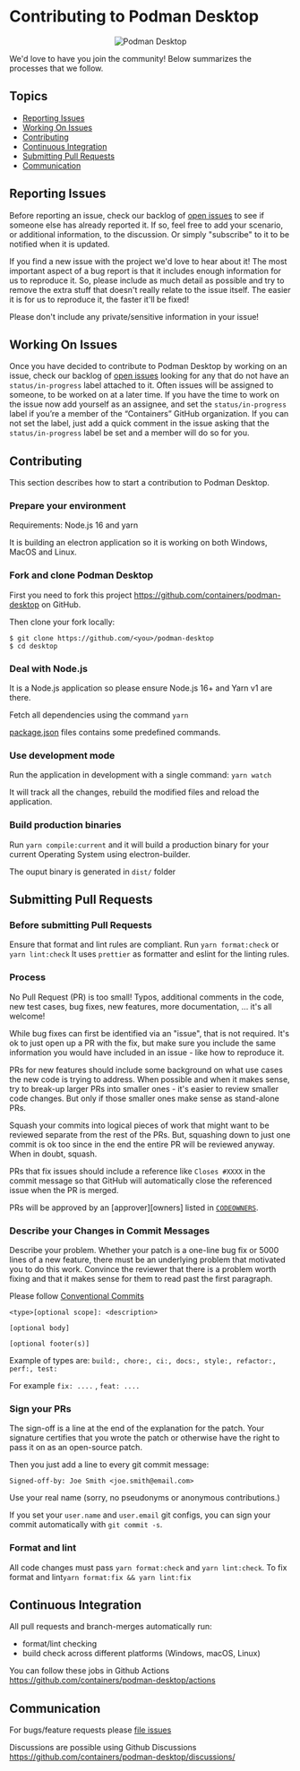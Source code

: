 # Contributing to Podman Desktop

<p align="center">
  <img alt="Podman Desktop" src="https://raw.githubusercontent.com/containers/podman-desktop/media/screenshot.png">
</p>

We'd love to have you join the community! Below summarizes the processes
that we follow.

## Topics

* [Reporting Issues](#reporting-issues)
* [Working On Issues](#working-on-issues)
* [Contributing](#contributing)
* [Continuous Integration](#continuous-integration)
* [Submitting Pull Requests](#submitting-pull-requests)
* [Communication](#communication)

## Reporting Issues

Before reporting an issue, check our backlog of
[open issues](https://github.com/containers/podman-desktop/issues)
to see if someone else has already reported it. If so, feel free to add
your scenario, or additional information, to the discussion. Or simply
"subscribe" to it to be notified when it is updated.

If you find a new issue with the project we'd love to hear about it! The most
important aspect of a bug report is that it includes enough information for
us to reproduce it. So, please include as much detail as possible and try
to remove the extra stuff that doesn't really relate to the issue itself.
The easier it is for us to reproduce it, the faster it'll be fixed!

Please don't include any private/sensitive information in your issue!

## Working On Issues

Once you have decided to contribute to Podman Desktop by working on an issue, check our
backlog of [open issues](https://github.com/containers/podman-desktop/issues) looking
for any that do not have an `status/in-progress` label attached to it.  Often issues
will be assigned to someone, to be worked on at a later time.  If you have the
time to work on the issue now add yourself as an assignee, and set the
`status/in-progress` label if you’re a member of the “Containers” GitHub organization.
If you can not set the label, just  add a quick comment in the issue asking that
the `status/in-progress` label be set and a member will do so for you.

## Contributing

This section describes how to start a contribution to Podman Desktop.

### Prepare your environment

Requirements: Node.js 16 and yarn

It is building an electron application so it is working on both Windows, MacOS and Linux.

### Fork and clone Podman Desktop

First you need to fork this project https://github.com/containers/podman-desktop on GitHub.

Then clone your fork locally:
```shell
$ git clone https://github.com/<you>/podman-desktop
$ cd desktop
```

### Deal with Node.js

It is a Node.js application so please ensure Node.js 16+ and Yarn v1 are there.

Fetch all dependencies using the command `yarn`

[package.json](package.json) files contains some predefined commands.

### Use development mode

Run the application in development with a single command: `yarn watch`

It will track all the changes, rebuild the modified files and reload the application.

### Build production binaries

Run `yarn compile:current` and it will build a production binary for your current Operating System using electron-builder.

The ouput binary is generated in `dist/` folder

## Submitting Pull Requests

### Before submitting Pull Requests

Ensure that format and lint rules are compliant.
Run `yarn format:check` or `yarn lint:check`
It uses `prettier` as formatter and eslint for the linting rules.

### Process

No Pull Request (PR) is too small! Typos, additional comments in the code,
new test cases, bug fixes, new features, more documentation, ... it's all
welcome!

While bug fixes can first be identified via an "issue", that is not required.
It's ok to just open up a PR with the fix, but make sure you include the same
information you would have included in an issue - like how to reproduce it.

PRs for new features should include some background on what use cases the
new code is trying to address. When possible and when it makes sense, try to break-up
larger PRs into smaller ones - it's easier to review smaller
code changes. But only if those smaller ones make sense as stand-alone PRs.

Squash your commits into logical pieces of work that might want to be reviewed
separate from the rest of the PRs. But, squashing down to just one commit is ok
too since in the end the entire PR will be reviewed anyway. When in doubt,
squash.

PRs that fix issues should include a reference like `Closes #XXXX` in the
commit message so that GitHub will automatically close the referenced issue
when the PR is merged.

PRs will be approved by an [approver][owners] listed in [`CODEOWNERS`](CODEOWNERS).

### Describe your Changes in Commit Messages

Describe your problem. Whether your patch is a one-line bug fix or 5000 lines
of a new feature, there must be an underlying problem that motivated you to do
this work. Convince the reviewer that there is a problem worth fixing and that
it makes sense for them to read past the first paragraph.

Please follow [Conventional Commits](https://www.conventionalcommits.org/en/v1.0.0/)

```
<type>[optional scope]: <description>

[optional body]

[optional footer(s)]
```

Example of types are:  `build:, chore:, ci:, docs:, style:, refactor:, perf:, test:`

For example `fix: ....` , `feat: ....`

### Sign your PRs

The sign-off is a line at the end of the explanation for the patch. Your
signature certifies that you wrote the patch or otherwise have the right to pass
it on as an open-source patch. 

Then you just add a line to every git commit message:

    Signed-off-by: Joe Smith <joe.smith@email.com>

Use your real name (sorry, no pseudonyms or anonymous contributions.)

If you set your `user.name` and `user.email` git configs, you can sign your
commit automatically with `git commit -s`.

### Format and lint

All code changes must pass ``yarn format:check`` and ``yarn lint:check``.
To fix format and lint``yarn format:fix && yarn lint:fix``

## Continuous Integration

All pull requests and branch-merges automatically run:

* format/lint checking
* build check across different platforms (Windows, macOS, Linux)

You can follow these jobs in Github Actions https://github.com/containers/podman-desktop/actions

## Communication

For bugs/feature requests please [file issues](https://github.com/containers/podman-desktop/issues/new/choose)

Discussions are possible using Github Discussions https://github.com/containers/podman-desktop/discussions/
